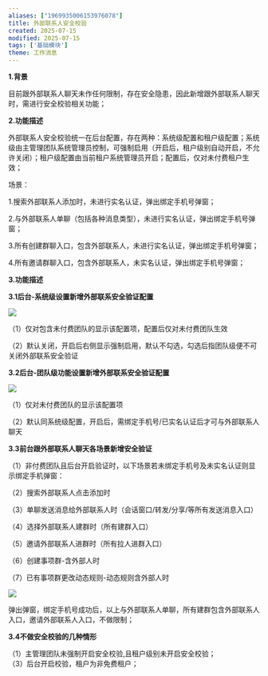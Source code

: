 ```yaml
---
aliases: ["1969935006153976078"]
title: 外部联系人安全校验
created: 2025-07-15
modified: 2025-07-15
tags: ['基础模块']
theme: 工作消息
---
```


**1.背景**

目前跟外部联系人聊天未作任何限制，存在安全隐患，因此新增跟外部联系人聊天时，需进行安全校验相关功能；

**2.功能描述**

外部联系人安全校验统一在后台配置，存在两种：系统级配置和租户级配置；系统级由主管理团队系统管理员控制，可强制启用（开启后，租户级别自动开启，不允许关闭）；租户级配置由当前租户系统管理员开启；配置后，仅对未付费租户生效；

场景：

1.搜索外部联系人添加时，未进行实名认证，弹出绑定手机号弹窗；

2.与外部联系人单聊（包括各种消息类型），未进行实名认证，弹出绑定手机号弹窗；

3.所有创建群聊入口，包含外部联系人，未进行实名认证，弹出绑定手机号弹窗；

4.所有邀请群聊入口，包含外部联系人，未实名认证，弹出绑定手机号弹窗；

**3.功能描述**

**3.1后台-系统级设置新增外部联系安全验证配置**

![](https://myhelpdoc.oss-cn-heyuan.aliyuncs.com/mdimages/9184f6f312028b3749c36c16d916d20b.jpg)

（1）仅对包含未付费团队的显示该配置项，配置后仅对未付费团队生效

（2）默认关闭，开启后右侧显示强制启用，默认不勾选，勾选后指团队级便不可关闭外部联系安全验证

**3.2后台-团队级功能设置新增外部联系安全验证配置**

![](https://myhelpdoc.oss-cn-heyuan.aliyuncs.com/mdimages/8bbf4dfe9b7dda7217e19d12513f1596.jpg)

（1）仅对未付费团队的显示该配置项

（2）默认同系统级配置，开启后，需绑定手机号/已实名认证后才可与外部联系人聊天

**3.3前台跟外部联系人聊天各场景新增安全验证**

（1）非付费团队且后台开启验证时，以下场景若未绑定手机号及未实名认证则显示绑定手机弹窗：

（2）搜索外部联系人点击添加时

（3）单聊发送消息给外部联系人时（会话窗口/转发/分享/等所有发送消息入口）

（4）选择外部联系人建群时（所有建群入口）

（5）邀请外部联系人进群时（所有拉人进群入口）

（6）创建事项群-含外部人时

（7）已有事项群更改动态规则-动态规则含外部人时

![](https://myhelpdoc.oss-cn-heyuan.aliyuncs.com/mdimages/acda9ff2609e1d7fabf1ff82952a0701.jpg)

弹出弹窗，绑定手机号成功后，以上与外部联系人单聊，所有建群包含外部联系人入口，邀请外部联系人入口，不做限制；

**3.4不做安全校验的几种情形**

（1）主管理团队未强制开启安全校验,且租户级别未开启安全校验；  
（3）后台开启校验，租户为非免费租户；  
